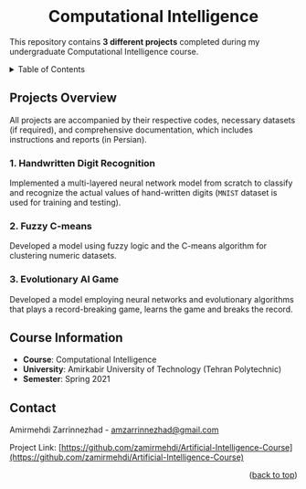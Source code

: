<!-- PROJECT INFO -->
<br/>
<div align="center">
  <h1 align="center">Computational Intelligence</h1>
  
  <p align="left">
    This repository contains <strong>3 different projects</strong> completed during my undergraduate Computational Intelligence course.
    <br/>
  </p>
  
</div>


<!-- TABLE OF CONTENTS -->
<details>
  <summary>Table of Contents</summary>
  <ol>
    <li><a href="#projects-overview">Projects Overview</a>
      <ul>
        <li><a href="#-1-handwritten-digit-recognition-">1. Students Lineup</a></li>
        <li><a href="#-2-fuzzy-c-means-">2. Super Mario</a></li>
        <li><a href="#-3-evolutionary-ai-game-">3. NLP n-gram</a></li>
      </ul>
    </li>
    <li><a href="#course-information">Course Information</a></li>
    <li><a href="#contact">Contact</a></li>
  </ol>
</details>



<!-- ABOUT THE PROJECT -->

## Projects Overview
All projects are accompanied by their respective codes, necessary datasets (if required), and comprehensive documentation, which includes instructions and reports (in Persian).

<h3> 1. Handwritten Digit Recognition </h3>

Implemented a multi-layered neural network model from scratch to classify and recognize the actual values of hand-written digits (`MNIST` dataset is used for training and testing).

<h3> 2. Fuzzy C-means </h3>
Developed a model using fuzzy logic and the C-means algorithm for clustering numeric datasets.

<h3> 3. Evolutionary AI Game </h3>
Developed a model employing neural networks and evolutionary algorithms that plays a
record-breaking game, learns the game and breaks the record.


## Course Information
- **Course**: Computational Intelligence 
- **University**: Amirkabir University of Technology (Tehran Polytechnic)
- **Semester**: Spring 2021




<!-- CONTACT -->

## Contact

Amirmehdi Zarrinnezhad - amzarrinnezhad@gmail.com

Project Link: [https://github.com/zamirmehdi/Artificial-Intelligence-Course](https://github.com/zamirmehdi/Artificial-Intelligence-Course)
<p align="right">(<a href="#top">back to top</a>)</p>
